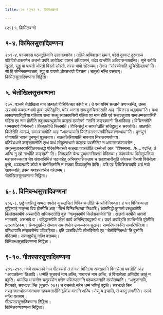 ```yaml
---
title: २० (२१) १. किमिलवग्गो

---
```

(२१) १. किमिलवग्गो  


## १-४. किमिलसुत्तादिवण्णना

२०१-४. पञ्चमस्स पठमदुतियानि उत्तानत्थानेव। ततिये अधिवासनं खमनं, परेसं दुक्कटं दुरुत्तञ्च पटिविरोधाकरणेन अत्तनो उपरि आरोपेत्वा वासनं अधिवासनं, तदेव खन्तीति अधिवासनक्खन्ति। सुभे रतोति सूरतो, सुट्ठु वा पापतो ओरतो विरतो सोरतो, तस्स भावो सोरच्चम्। तेनाह ‘‘सोरच्चेनाति सुचिसीलताया’’ति। सा हि सोभनकम्मरतता, सुट्ठु वा पापतो ओरतभावो विरतता। चतुत्थे नत्थि वत्तब्बम्।  
किमिलसुत्तादिवण्णना निट्ठिता।  


## ५. चेतोखिलसुत्तवण्णना

२०५. पञ्चमे चेतोखिला नाम अत्थतो विचिकिच्छा कोधो च। ते पन यस्मिं सन्ताने उप्पज्जन्ति, तस्स खरभावो कक्खळभावो हुत्वा उपतिट्ठन्ति, पगेव अत्तना सम्पयुत्तचित्तस्साति आह ‘‘चित्तस्स थद्धभावा’’ति। यथा लक्खणपारिपूरिया गहिताय सब्बा सत्थु रूपकायसिरी गहिता एव नाम होति एवं सब्बञ्ञुताय सब्बधम्मकायसिरी गहिता एव नाम होतीति तदुभयवत्थुकमेव कङ्खं दस्सेन्तो ‘‘सरीरे कङ्खमानो’’तिआदिमाह। विचिनन्तोति धम्मसभावं वीमंसन्तो। किच्छतीति किलमति। विनिच्छेतुं न सक्कोतीति सन्निट्ठातुं न सक्कोति। आतपति किलेसेति आतप्पं, सम्मावायामोति आह ‘‘आतप्पायाति किलेससन्तापनवीरियकरणत्थाया’’ति। पुनप्पुनं योगायाति भावनं पुनप्पुनं युञ्जनाय। सततकिरियायाति भावनाय निरन्तरप्पयोगाय।  
पटिवेधधम्मे कङ्खमानोति एत्थ कथं लोकुत्तरधम्मे कङ्खा पवत्तीति? न आरम्मणकरणवसेन , अनुस्सुताकारपरिवितक्कलद्धे परिकप्पितरूपे कङ्खा पवत्ततीति दस्सेन्तो आह ‘‘विपस्सना…पे॰… वदन्ति, तं अत्थि नु खो नत्थीति कङ्खती’’ति। सिक्खाति चेत्थ पुब्बभागसिक्खा वेदितब्बा। कामञ्चेत्थ विसेसुप्पत्तिया महासावज्जताय चेव संवासनिमित्तं घटनाहेतु अभिण्हुप्पत्तिकताय च सब्रह्मचारीसूति कोपस्स विसयो विसेसेत्वा वुत्तो, अञ्ञत्थापि कोपो न चेतोखिलोति न सक्का विञ्ञातुन्ति केचि। यदि एवं विचिकिच्छायपि अयं नयो आपज्जति, तस्मा यथारुतवसेन गहेतब्बम्।  
चेतोखिलसुत्तवण्णना निट्ठिता।  


## ६-८. विनिबन्धसुत्तादिवण्णना

२०६-८. छट्ठे पवत्तितुं अप्पदानवसेन कुसलचित्तं विनिबन्धन्तीति चेतसोविनिबन्धा। तं पन विनिबन्धन्ता मुट्ठिग्गाहं गण्हन्ता विय होन्तीति आह ‘‘चित्तं विनिबन्धित्वा’’तिआदि। कामगिद्धो पुग्गलो वत्थुकामेपि किलेसकामेपि अस्सादेति अभिनन्दतीति वुत्तं ‘‘वत्थुकामेपि किलेसकामेपी’’ति। अत्तनो कायेति अत्तनो नामकाये, अत्तभावे वा। बहिद्धारूपेति परेसं काये अनिन्द्रियबद्धरूपे च। उदरं अवदिहति उपचिनोति पूरेतीति उदरावदेहकम्। सेय्यसुखन्ति सेय्याय सयनवसेन उप्पज्जनकसुखम्। सम्परिवत्तकन्ति सम्परिवत्तित्वा। पणिधायाति तण्हावसेनेव पणिदहित्वा। इति पञ्चविधोपि लोभविसेसो एव ‘‘चेतोविनिबन्धो’’ति वुत्तोति वेदितब्बो। सत्तमट्ठमेसु नत्थि वत्तब्बम्।  
विनिबन्धसुत्तादिवण्णना निट्ठिता।  


## ९-१०. गीतस्सरसुत्तादिवण्णना

२०९-२१०. नवमे आयतको नाम गीतस्सरो तं तं वत्तं भिन्दित्वा अक्खरानि विनासेत्वा पवत्तोति आह ‘‘आयतकेना’’तिआदि। धम्मेहि सुत्तवत्तं नाम अत्थि, गाथावत्तं नाम अत्थि, तं विनासेत्वा अतिदीघं कातुं न वट्टति। धम्मञ्हि भासन्तेन चतुरस्सेन वत्तेन परिमण्डलानि पदब्यञ्जनानि दस्सेतब्बानि। ‘‘अनुजानामि, भिक्खवे, सरभञ्ञ’’न्ति (चूळव॰ २४९) च वचनतो सरेन धम्मं भणितुं वट्टति। सरभञ्ञे किर तरङ्गवत्तधोतकवत्तभागग्गहकवत्तादीनि द्वत्तिंस वत्तानि अत्थि। तेसु यं इच्छति, तं कातुं लभतीति। दसमे नत्थि वत्तब्बम्।  
गीतस्सरसुत्तादिवण्णना निट्ठिता।  
किमिलवग्गवण्णना निट्ठिता।  
